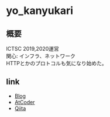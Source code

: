 # yo_kanyukari
## 概要
ICTSC 2019,2020運営  
関心: インフラ、ネットワーク  
HTTPとかのプロトコルも気になり始めた。
  

  
## link
- [Blog](yokanyukari.hatenablog.com)  
- [AtCoder](https://atcoder.jp/users/yo_kanyukari)  
- [Qiita](https://qiita.com/yo_kanyukari)  

